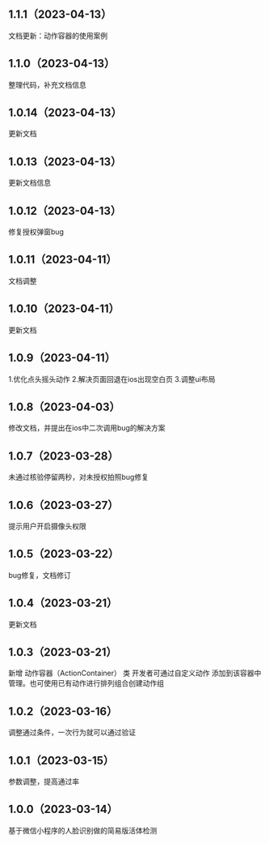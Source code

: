 ## 1.1.1（2023-04-13）
文档更新：动作容器的使用案例
## 1.1.0（2023-04-13）
整理代码，补充文档信息
## 1.0.14（2023-04-13）
更新文档
## 1.0.13（2023-04-13）
更新文档信息
## 1.0.12（2023-04-13）
修复授权弹窗bug
## 1.0.11（2023-04-11）
文档调整
## 1.0.10（2023-04-11）
更新文档
## 1.0.9（2023-04-11）
1.优化点头摇头动作
2.解决页面回退在ios出现空白页
3.调整ui布局
## 1.0.8（2023-04-03）
修改文档，并提出在ios中二次调用bug的解决方案
## 1.0.7（2023-03-28）
未通过核验停留两秒，对未授权拍照bug修复
## 1.0.6（2023-03-27）
提示用户开启摄像头权限
## 1.0.5（2023-03-22）
bug修复，文档修订
## 1.0.4（2023-03-21）
更新文档
## 1.0.3（2023-03-21）
新增 动作容器（ActionContainer） 类 开发者可通过自定义动作 添加到该容器中管理。也可使用已有动作进行排列组合创建动作组
## 1.0.2（2023-03-16）
调整通过条件，一次行为就可以通过验证
## 1.0.1（2023-03-15）
参数调整，提高通过率
## 1.0.0（2023-03-14）
基于微信小程序的人脸识别做的简易版活体检测
